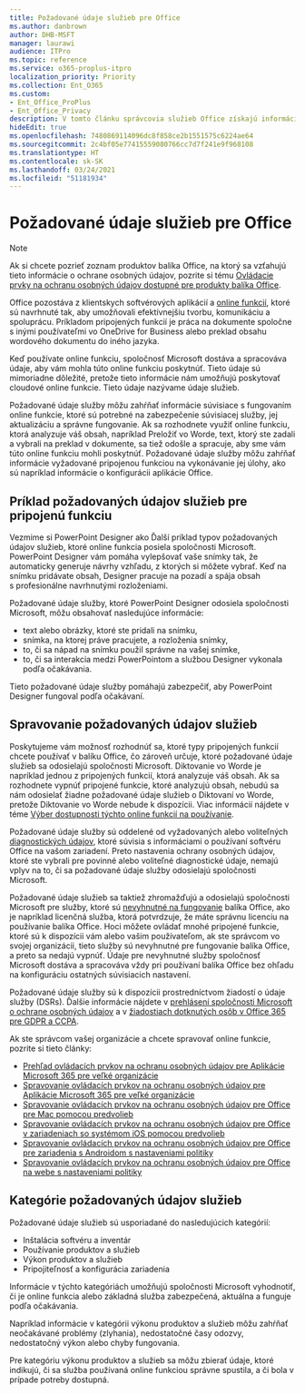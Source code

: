 ```yaml
---
title: Požadované údaje služieb pre Office
ms.author: danbrown
author: DHB-MSFT
manager: laurawi
audience: ITPro
ms.topic: reference
ms.service: o365-proplus-itpro
localization_priority: Priority
ms.collection: Ent_O365
ms.custom:
- Ent_Office_ProPlus
- Ent_Office_Privacy
description: V tomto článku správcovia služieb Office získajú informácie o požadovaných údajoch služieb, ktoré sa zhromažďujú o pripojených funkciách v balíku Office.
hideEdit: true
ms.openlocfilehash: 7480869114096dc8f858ce2b1551575c6224ae64
ms.sourcegitcommit: 2c4bf05e77415559080766cc7d7f241e9f968108
ms.translationtype: HT
ms.contentlocale: sk-SK
ms.lasthandoff: 03/24/2021
ms.locfileid: "51181934"
---
```

# <a name="required-service-data-for-office"></a>Požadované údaje služieb pre Office

> [!NOTE]
> Ak si chcete pozrieť zoznam produktov balíka Office, na ktorý sa vzťahujú tieto informácie o ochrane osobných údajov, pozrite si tému [Ovládacie prvky na ochranu osobných údajov dostupné pre produkty balíka Office](products-versions-privacy-controls.md).

Office pozostáva z klientskych softvérových aplikácií a [online funkcií](connected-experiences.md), ktoré sú navrhnuté tak, aby umožňovali efektívnejšiu tvorbu, komunikáciu a spoluprácu. Príkladom pripojených funkcií je práca na dokumente spoločne s inými používateľmi vo OneDrive for Business alebo preklad obsahu wordového dokumentu do iného jazyka.

Keď používate online funkciu, spoločnosť Microsoft dostáva a spracováva údaje, aby vám mohla túto online funkciu poskytnúť. Tieto údaje sú mimoriadne dôležité, pretože tieto informácie nám umožňujú poskytovať cloudové online funkcie. Tieto údaje nazývame údaje služieb.

Požadované údaje služby môžu zahŕňať informácie súvisiace s fungovaním online funkcie, ktoré sú potrebné na zabezpečenie súvisiacej služby, jej aktualizáciu a správne fungovanie. Ak sa rozhodnete využiť online funkciu, ktorá analyzuje váš obsah, napríklad Preložiť vo Worde, text, ktorý ste zadali a vybrali na preklad v dokumente, sa tiež odošle a spracuje, aby sme vám túto online funkciu mohli poskytnúť. Požadované údaje služby môžu zahŕňať informácie vyžadované pripojenou funkciou na vykonávanie jej úlohy, ako sú napríklad informácie o konfigurácii aplikácie Office.

## <a name="example-of-required-service-data-for-a-connected-experience"></a>Príklad požadovaných údajov služieb pre pripojenú funkciu

Vezmime si PowerPoint Designer ako Ďalší príklad typov požadovaných údajov služieb, ktoré online funkcia posiela spoločnosti Microsoft. PowerPoint Designer vám pomáha vylepšovať vaše snímky tak, že automaticky generuje návrhy vzhľadu, z ktorých si môžete vybrať. Keď na snímku pridávate obsah, Designer pracuje na pozadí a spája obsah s profesionálne navrhnutými rozloženiami.

Požadované údaje služby, ktoré PowerPoint Designer odosiela spoločnosti Microsoft, môžu obsahovať nasledujúce informácie:
- text alebo obrázky, ktoré ste pridali na snímku,
- snímka, na ktorej práve pracujete, a rozloženia snímky,
- to, či sa nápad na snímku použil správne na vašej snímke,
- to, či sa interakcia medzi PowerPointom a službou Designer vykonala podľa očakávania.

Tieto požadované údaje služby pomáhajú zabezpečiť, aby PowerPoint Designer fungoval podľa očakávaní.

## <a name="manage-required-service-data"></a>Spravovanie požadovaných údajov služieb

Poskytujeme vám možnosť rozhodnúť sa, ktoré typy pripojených funkcií chcete používať v balíku Office, čo zároveň určuje, ktoré požadované údaje služieb sa odosielajú spoločnosti Microsoft. Diktovanie vo Worde je napríklad jednou z pripojených funkcií, ktorá analyzuje váš obsah. Ak sa rozhodnete vypnúť pripojené funkcie, ktoré analyzujú obsah, nebudú sa nám odosielať žiadne požadované údaje služieb o Diktovaní vo Worde, pretože Diktovanie vo Worde nebude k dispozícii. Viac informácií nájdete v téme [Výber dostupnosti týchto online funkcií na používanie](connected-experiences.md#choose-whether-these-connected-experiences-are-available-to-use).

Požadované údaje služby sú oddelené od vyžadovaných alebo voliteľných [diagnostických údajov](overview-privacy-controls.md#diagnostic-data-sent-from-microsoft-365-apps-for-enterprise-to-microsoft), ktoré súvisia s informáciami o používaní softvéru Office na vašom zariadení. Preto nastavenia ochrany osobných údajov, ktoré ste vybrali pre povinné alebo voliteľné diagnostické údaje, nemajú vplyv na to, či sa požadované údaje služby odosielajú spoločnosti Microsoft.

Požadované údaje služieb sa taktiež zhromažďujú a odosielajú spoločnosti Microsoft pre služby, ktoré sú [nevyhnutné na fungovanie](essential-services.md) balíka Office, ako je napríklad licenčná služba, ktorá potvrdzuje, že máte správnu licenciu na používanie balíka Office. Hoci môžete ovládať mnohé pripojené funkcie, ktoré sú k dispozícii vám alebo vašim používateľom, ak ste správcom vo svojej organizácii, tieto služby sú nevyhnutné pre fungovanie balíka Office, a preto sa nedajú vypnúť. Údaje pre nevyhnutné služby spoločnosť Microsoft dostáva a spracováva vždy pri používaní balíka Office bez ohľadu na konfiguráciu ostatných súvisiacich nastavení.

Požadované údaje služby sú k dispozícii prostredníctvom žiadostí o údaje služby (DSRs). Ďalšie informácie nájdete v [prehlásení spoločnosti Microsoft o ochrane osobných údajov](https://privacy.microsoft.com/privacystatement) a v [žiadostiach dotknutých osôb v Office 365 pre GDPR a CCPA](/microsoft-365/compliance/gdpr-dsr-office365).

Ak ste správcom vašej organizácie a chcete spravovať online funkcie, pozrite si tieto články:

- [Prehľad ovládacích prvkov na ochranu osobných údajov pre Aplikácie Microsoft 365 pre veľké organizácie](overview-privacy-controls.md)
- [Spravovanie ovládacích prvkov na ochranu osobných údajov pre Aplikácie Microsoft 365 pre veľké organizácie](manage-privacy-controls.md)
- [Spravovanie ovládacích prvkov na ochranu osobných údajov pre Office pre Mac pomocou predvolieb](mac-privacy-preferences.md)
- [Spravovanie ovládacích prvkov na ochranu osobných údajov pre Office v zariadeniach so systémom iOS pomocou predvolieb](ios-privacy-preferences.md)
- [Spravovanie ovládacích prvkov na ochranu osobných údajov pre Office pre zariadenia s Androidom s nastaveniami politiky](android-privacy-controls.md)
- [Spravovanie ovládacích prvkov na ochranu osobných údajov pre Office na webe s nastaveniami politiky](office-web-privacy-controls.md)

## <a name="categories-of-required-service-data"></a>Kategórie požadovaných údajov služieb

Požadované údaje služieb sú usporiadané do nasledujúcich kategórií:

- Inštalácia softvéru a inventár
- Používanie produktov a služieb
- Výkon produktov a služieb
- Pripojiteľnosť a konfigurácia zariadenia

Informácie v týchto kategóriách umožňujú spoločnosti Microsoft vyhodnotiť, či je online funkcia alebo základná služba zabezpečená, aktuálna a funguje podľa očakávania.

Napríklad informácie v kategórii výkonu produktov a služieb môžu zahŕňať neočakávané problémy (zlyhania), nedostatočné časy odozvy, nedostatočný výkon alebo chyby fungovania.

Pre kategóriu výkonu produktov a služieb sa môžu zbierať údaje, ktoré indikujú, či sa služba používaná online funkciou správne spustila, a či bola v prípade potreby dostupná.